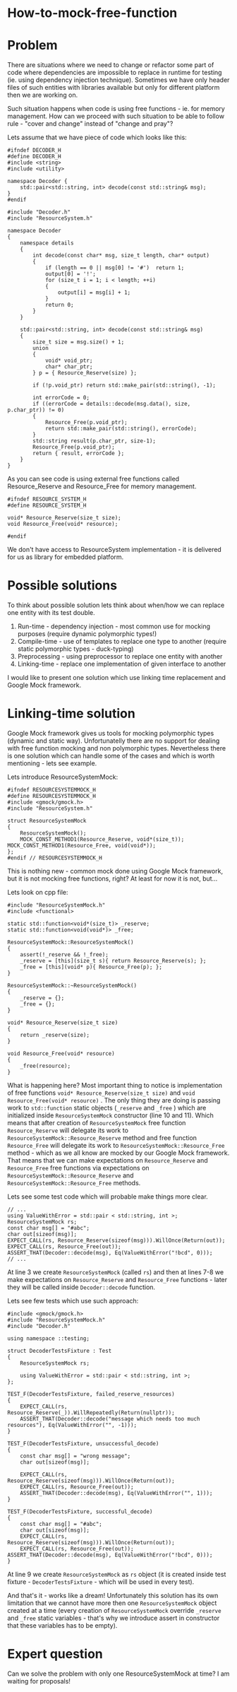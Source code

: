 How-to-mock-free-function
=========================

# Problem

There are situations where we need to change or refactor some part of code where dependencies are impossible to replace in runtime for testing (ie. using dependency injection technique). Sometimes we have only header files of such entities with libraries available but only for different platform then we are working on.

Such situation happens when code is using free functions - ie. for memory management. How can we proceed with such situation to be able to follow rule - "cover and change" instead of "change and pray"?

Lets assume that we have piece of code which looks like this:

```
#ifndef DECODER_H
#define DECODER_H
#include <string>
#include <utility>  

namespace Decoder { 
	std::pair<std::string, int> decode(const std::string& msg); 
}  
#endif
```

```
#include "Decoder.h"
#include "ResourceSystem.h"

namespace Decoder 
{
	namespace details 
	{ 
		int decode(const char* msg, size_t length, char* output) 
		{ 
			if (length == 0 || msg[0] != '#')  return 1;  
			output[0] = '!';  
			for (size_t i = 1; i < length; ++i) 
			{ 
				output[i] = msg[i] + 1; 
			}
			return 0; 
		} 
	}
	
	std::pair<std::string, int> decode(const std::string& msg) 
	{ 
		size_t size = msg.size() + 1; 
		union 
		{ 
			void* void_ptr; 
			char* char_ptr; 
		} p = { Resource_Reserve(size) };  
		
		if (!p.void_ptr) return std::make_pair(std::string(), -1);  
		
		int errorCode = 0;  
		if ((errorCode = details::decode(msg.data(), size, p.char_ptr)) != 0) 
		{ 
			Resource_Free(p.void_ptr); 
			return std::make_pair(std::string(), errorCode); 
		}  
		std::string result(p.char_ptr, size-1);  
		Resource_Free(p.void_ptr);  
		return { result, errorCode }; 
	} 
}
```

As you can see code is using external free functions called Resource_Reserve  and Resource_Free  for memory management.

```
#ifndef RESOURCE_SYSTEM_H 
#define RESOURCE_SYSTEM_H  

void* Resource_Reserve(size_t size);  
void Resource_Free(void* resource);  

#endif
```

We don't have access to ResourceSystem implementation - it is delivered for us as library for embedded platform.

# Possible solutions
To think about possible solution lets think about when/how we can replace one entity with its test double.

1. Run-time - dependency injection - most common use for mocking purposes (require dynamic polymorphic types!)
2. Compile-time - use of templates to replace one type to another (require static polymorphic types - duck-typing)
3. Preprocessing - using preprocessor to replace one entity with another
4. Linking-time - replace one implementation of given interface to another

I would like to present one solution which use linking time replacement and Google Mock framework.

# Linking-time solution
Google Mock framework gives us tools for mocking polymorphic types (dynamic and static way). Unfortunatelly there are no support for dealing with free function mocking and non polymorphic types. Nevertheless there is one solution which can handle some of the cases and which is worth mentioning - lets see example.

Lets introduce ResourceSystemMock:

```
#ifndef RESOURCESYSTEMMOCK_H
#define RESOURCESYSTEMMOCK_H  
#include <gmock/gmock.h> 
#include "ResourceSystem.h"  

struct ResourceSystemMock 
{ 
	ResourceSystemMock(); 
	MOCK_CONST_METHOD1(Resource_Reserve, void*(size_t)); MOCK_CONST_METHOD1(Resource_Free, void(void*)); 
};  
#endif // RESOURCESYSTEMMOCK_H
```

This is nothing new - common mock done using Google Mock framework, but it is not mocking free functions, right? At least for now it is not, but...

Lets look on cpp file:

```
#include "ResourceSystemMock.h"
#include <functional>

static std::function<void*(size_t)> _reserve; 
static std::function<void(void*)> _free;

ResourceSystemMock::ResourceSystemMock() 
{ 
	assert(!_reserve && !_free); 
	_reserve = [this](size_t s){ return Resource_Reserve(s); }; 
	_free = [this](void* p){ Resource_Free(p); }; 
}  

ResourceSystemMock::~ResourceSystemMock() 
{ 
	_reserve = {}; 
	_free = {}; 
}  

void* Resource_Reserve(size_t size) 
{ 
	return _reserve(size); 
}  

void Resource_Free(void* resource) 
{ 
	_free(resource); 
}
```

What is happening here? Most important thing to notice is implementation of free functions `void* Resource_Reserve(size_t size)`  and `void Resource_Free(void* resource)` . The only thing they are doing is passing work to `std::function` static objects (`_reserve`  and `_free` ) which are initialized inside `ResourceSystemMock` constructor (line 10 and 11). Which means that after creation of `ResourceSystemMock`  free function `Resource_Reserve`  will delegate its work to `ResourceSystemMock::Resource_Reserve`  method and free function `Resource_Free`  will delegate its work to `ResourceSystemMock::Resource_Free`  method - which as we all know are mocked by our Google Mock framework. That means that we can make expectations on `Resource_Reserve`  and `Resource_Free`  free functions via expectations on `ResourceSystemMock::Resource_Reserve`  and `ResourceSystemMock::Resource_Free`  methods.

Lets see some test code which will probable make things more clear.

```
// ... 
using ValueWithError = std::pair < std::string, int >;
ResourceSystemMock rs;
const char msg[] = "#abc";
char out[sizeof(msg)];
EXPECT_CALL(rs, Resource_Reserve(sizeof(msg))).WillOnce(Return(out));
EXPECT_CALL(rs, Resource_Free(out));
ASSERT_THAT(Decoder::decode(msg), Eq(ValueWithError("!bcd", 0)));
// ...
```

At line 3 we create `ResourceSystemMock`  (called `rs`) and then at lines 7-8 we make expectations on `Resource_Reserve`  and `Resource_Free`  functions - later they will be called inside `Decoder::decode`  function.

Lets see few tests which use such approach:

```
#include <gmock/gmock.h>
#include "ResourceSystemMock.h"
#include "Decoder.h"

using namespace ::testing;

struct DecoderTestsFixture : Test 
{ 
	ResourceSystemMock rs;
	
	using ValueWithError = std::pair < std::string, int >;
};  

TEST_F(DecoderTestsFixture, failed_reserve_resources) 
{ 
	EXPECT_CALL(rs, Resource_Reserve(_)).WillRepeatedly(Return(nullptr));
	ASSERT_THAT(Decoder::decode("message which needs too much resources"), Eq(ValueWithError("", -1))); 
}

TEST_F(DecoderTestsFixture, unsuccessful_decode) 
{ 
	const char msg[] = "wrong message"; 
	char out[sizeof(msg)];  
	
	EXPECT_CALL(rs, Resource_Reserve(sizeof(msg))).WillOnce(Return(out));
	EXPECT_CALL(rs, Resource_Free(out));  
	ASSERT_THAT(Decoder::decode(msg), Eq(ValueWithError("", 1))); 
}  

TEST_F(DecoderTestsFixture, successful_decode) 
{ 
	const char msg[] = "#abc"; 
	char out[sizeof(msg)];  
	EXPECT_CALL(rs, Resource_Reserve(sizeof(msg))).WillOnce(Return(out));
	EXPECT_CALL(rs, Resource_Free(out));  ASSERT_THAT(Decoder::decode(msg), Eq(ValueWithError("!bcd", 0)));
}
```

At line 9 we create `ResourceSystemMock` as `rs` object (it is created inside test fixture - `DecoderTestsFixture` - which will be used in every test).

And that's it - works like a dream! Unfortunately this solution has its own limitation that we cannot have more then one `ResourceSystemMock` object created at a time (every creation of `ResourceSystemMock` override `_reserve` and `_free` static variables - that's why we introduce assert in constructor that these variables has to be empty).

# Expert question
Can we solve the problem with only one ResourceSystemMock  at time? I am waiting for proposals!
